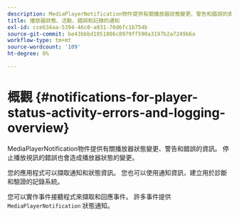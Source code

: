 ```yaml
---
description: MediaPlayerNotification物件提供有關播放器狀態變更、警告和錯誤的資訊。 停止播放視訊的錯誤也會造成播放器狀態的變更。
title: 播放器狀態、活動、錯誤和記錄的通知
exl-id: cce634aa-5394-46c0-a031-70d6fc1b754b
source-git-commit: be43bbbd1051886c8979ff590a3197b2a7249b6a
workflow-type: tm+mt
source-wordcount: '109'
ht-degree: 0%

---
```


# 概觀 {#notifications-for-player-status-activity-errors-and-logging-overview}

MediaPlayerNotification物件提供有關播放器狀態變更、警告和錯誤的資訊。 停止播放視訊的錯誤也會造成播放器狀態的變更。

您的應用程式可以擷取通知和狀態資訊。 您也可以使用通知資訊，建立用於診斷和驗證的記錄系統。

您可以實作事件接聽程式來擷取和回應事件。 許多事件提供 `MediaPlayerNotification` 狀態通知。
